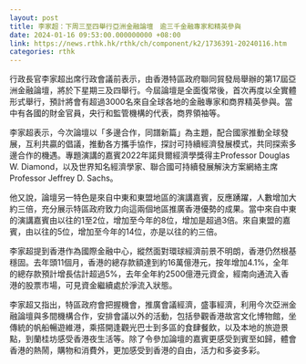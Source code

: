 ```yaml
---
layout: post
title: 李家超：下周三至四舉行亞洲金融論壇　逾三千金融專家和精英參與
date: 2024-01-16 09:53:00.000000000 +08:00
link: https://news.rthk.hk/rthk/ch/component/k2/1736391-20240116.htm
categories: rthk
---
```


行政長官李家超出席行政會議前表示，由香港特區政府聯同貿發局舉辦的第17屆亞洲金融論壇，將於下星期三及四舉行。今屆論壇是全面復常後，首次再度以全實體形式舉行，預計將會有超過3000名來自全球各地的金融專家和商界精英參與。當中有各國的財金官員，央行和監管機構的代表，商界領袖等。

李家超表示，今次論壇以「多邊合作，同譜新篇」為主題，配合國家推動全球發展，互利共贏的倡議，推動各方攜手協作，探討可持續經濟發展模式，共同探索多邊合作的機遇。專題演講的嘉賓2022年諾貝爾經濟學獎得主Professor Douglas W. Diamond，以及世界知名經濟學家、聯合國可持續發展解決方案網絡主席Professor Jeffrey D. Sachs。

他又說，論壇另一特色是來自中東和東盟地區的演講嘉賓，反應踴躍，人數增加大約三倍，充分展示特區政府致力向這兩個地區推廣香港優勢的成果。當中來自中東的演講嘉賓由以往的1至2位，增加至今年的8位，增加是超過3倍。來自東盟的嘉賓，由以往的5位，增加至今年的14位，亦是以往的約三倍。

李家超提到香港作為國際金融中心，縱然面對環球經濟前景不明朗，香港仍然根基穩固。去年頭11個月，香港的總存款額達到約16萬億港元，按年增加4.1%，全年的總存款預計增長估計超過5%，去年全年約2500億港元資金，經南向通流入香港的股票市場，可見資金繼續處於淨流入狀態。

李家超又指出，特區政府會把握機會，推廣會議經濟，盛事經濟，利用今次亞洲金融論壇與多間機構合作，安排會議以外的活動，包括參觀香港故宮文化博物館，坐傳統的帆船暢遊維港，乘搭開逢觀光巴士到多區的食肆餐飲，以及本地的旅遊景點，到蘭桂坊感受香港夜生活等。除了令參加論壇的嘉賓更感受到賓至如歸，體會香港的熱鬧，購物和消費外，更加感受到香港的自由，活力和多姿多彩。
